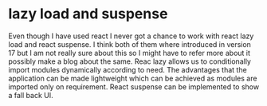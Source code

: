 # lazy load and suspense

Even though I have used react I never got a chance to work with react lazy load and react suspense. I think both of them where introduced in version 17 but I am not really sure about this so I might have to refer more about it possibly make a blog about the same. Reac lazy allows us to conditionally import modules dynamically according to need. The advantages that the application can be made lightweight which can be achieved as modules are imported only on requirement. React suspense can be implemented to show a fall back UI. 
